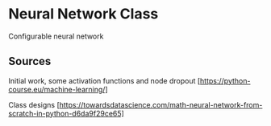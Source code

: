 # Neural Network Class

Configurable neural network

## Sources

Initial work, some activation functions and node dropout
[https://python-course.eu/machine-learning/]

Class designs
[https://towardsdatascience.com/math-neural-network-from-scratch-in-python-d6da9f29ce65]

